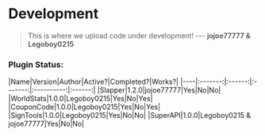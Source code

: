 # Development

> This is where we upload code under development!
--- <b>jojoe77777 & Legoboy0215</b>

<h3>Plugin Status:</h3>
|Name|Version|Author|Active?|Completed?|Works?|
|----|:-------:|:------:|:-------:|:----------:|:------:|
|Slapper|1.2.0|jojoe77777|Yes|No|No|
|WorldStats|1.0.0|Legoboy0215|Yes|No|Yes|
|CouponCode|1.0.0|Legoboy0215|Yes|No|Yes|
|SignTools|1.0.0|Legoboy0215|Yes|No|No|
|SuperAPI|1.0.0|Legoboy0215 & jojoe77777|Yes|No|No|
